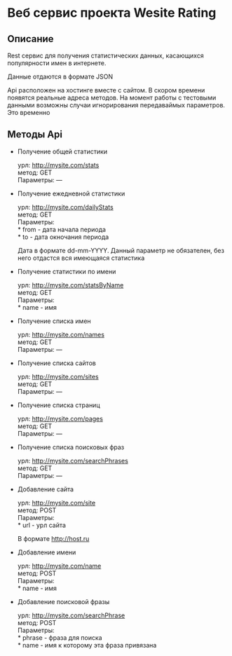 # Веб сервис проекта Wesite Rating

## Описание

Rest сервис для получения статистических данных, касающихся популярности имен в интернете.

Данные отдаются в формате JSON

Api расположен на хостинге вместе с сайтом. В скором времени появятся реальные адреса методов.
На момент работы с тестовыми данными возможны случаи игнорирования передаваймых параметров. Это временно

## Методы Api

* Получение общей статистики   
       
    урл: <http://mysite.com/stats>  
    метод: GET   
    Параметры: —  
        
* Получение ежедневной статистики    
       
    урл: <http://mysite.com/dailyStats>   
    метод: GET    
    Параметры:    
      * from - дата начала периода   
      * to - дата окночания периода   
      
     Дата в формате dd-mm-YYYY. Данный параметр не обязателен, без него отдастся вся имеющаяся статистика
     
* Получение статистики по имени    
       
    урл: <http://mysite.com/statsByName>   
    метод: GET    
    Параметры:    
      * name - имя   
          
* Получение списка имен    
       
    урл: <http://mysite.com/names>   
    метод: GET    
    Параметры: —       

* Получение списка сайтов    
       
    урл: <http://mysite.com/sites>   
    метод: GET    
    Параметры: —     
    
* Получение списка страниц     
       
    урл: <http://mysite.com/pages>   
    метод: GET    
    Параметры: —   
    
* Получение списка поисковых фраз    
       
    урл: <http://mysite.com/searchPhrases>   
    метод: GET    
    Параметры: —     
    
* Добавление сайта    
       
    урл: <http://mysite.com/site>   
    метод: POST    
    Параметры:    
      * url - урл сайта       
      
     В формате http://host.ru
     
* Добавление имени    
       
    урл: <http://mysite.com/name>   
    метод: POST    
    Параметры:    
      * name - имя
     
* Добавление поисковой фразы    
       
    урл: <http://mysite.com/searchPhrase>   
    метод: POST    
    Параметры:    
      * phrase - фраза для поиска    
      * name - имя к которому эта фраза привязана   